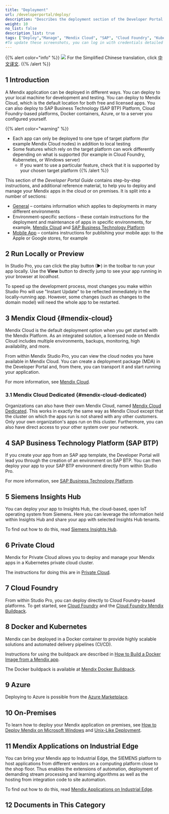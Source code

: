 ```yaml
---
title: "Deployment"
url: /developerportal/deploy/
description: "Describes the deployment section of the Developer Portal: how to deploy Mendix apps to different environments and how to manage those deployments."
weight: 10
no_list: false 
description_list: true
tags: ["Deploy","Manage", "Mendix Cloud", "SAP", "Cloud Foundry", "Kubernetes", "On-premises", "Environment", "Mendix Cloud Dedicated"]
#To update these screenshots, you can log in with credentials detailed in How to Update Screenshots Using Team Apps.
---
```


{{% alert color="info" %}}
<img src="/attachments/china.png" class="d-inline-block" /> For the Simplified Chinese translation, click [中文译文](https://cdn.mendix.tencent-cloud.com/documentation/developerportal/deploy.pdf).
{{% /alert %}}

## 1 Introduction

A Mendix application can be deployed in different ways. You can deploy to your local machine for development and testing. You can deploy to Mendix Cloud, which is the default location for both free and licensed apps. You can also deploy to SAP Business Technology (SAP BTP) Platform, Cloud Foundry-based platforms, Docker containers, Azure, or to a server you configured yourself.

{{% alert color="warning" %}}

* Each app can only be deployed to one type of target platform (for example Mendix Cloud nodes) in addition to local testing
* Some features which rely on the target platform can work differently depending on what is supported (for example in Cloud Foundry, Kubernetes, or Windows server)
    * If you want to use a particular feature, check that it is supported by your chosen target platform
    {{% /alert %}}

This section of the *Developer Portal Guide* contains step-by-step instructions, and additional reference material, to help you to deploy and manage your Mendix apps in the cloud or on premises. It is split into a number of sections:

* [General](/developerportal/deploy/general/) – contains information which applies to deployments in many different environments
* Environment-specific sections – these contain instructions for the deployment and maintenance of apps in specific environments, for example, [Mendix Cloud](/developerportal/deploy/mendix-cloud-deploy/) and [SAP Business Technology Platform](/developerportal/deploy/sap-cloud-platform/)
* [Mobile App](/developerportal/deploy/mobileapp/) – contains instructions for publishing your mobile app: to the Apple or Google stores, for example

## 2 Run Locally or Preview

In Studio Pro, you can click the play button (▶) in the toolbar to run your app locally. Use the **View** button to directly jump to see your app running in your browser at *localhost*.

To speed up the development process, most changes you make within Studio Pro will use "Instant Update" to be reflected immediately in the locally-running app. However, some changes (such as changes to the domain model) will need the whole app to be restarted.

## 3 Mendix Cloud {#mendix-cloud}

Mendix Cloud is the default deployment option when you get started with the Mendix Platform. As an integrated solution, a licensed node on Mendix Cloud includes multiple environments, backups, monitoring, high availability, and more.

From within Mendix Studio Pro, you can view the cloud nodes you have available in Mendix Cloud. You can create a deployment package (MDA) in the Developer Portal and, from there, you can transport it and start running your application. 

For more information, see [Mendix Cloud](/developerportal/deploy/mendix-cloud-deploy/).

### 3.1 Mendix Cloud Dedicated {#mendix-cloud-dedicated}

Organizations can also have their own Mendix Cloud, named [Mendix Cloud Dedicated](https://www.mendix.com/evaluation-guide/app-lifecycle/mendix-cloud-overview/#mendix-cloud-vpc). This works in exactly the same way as Mendix Cloud except that the cluster on which the apps run is not shared with any other customers. Only your own organization's apps run on this cluster. Furthermore, you can also have direct access to your other system over your network.

## 4 SAP Business Technology Platform (SAP BTP)

If you create your app from an SAP app template, the Developer Portal will lead you through the creation of an environment on SAP BTP. You can then deploy your app to your SAP BTP environment directly from within Studio Pro.

For more information, see [SAP Business Technology Platform](/developerportal/deploy/sap-cloud-platform/).

## 5 Siemens Insights Hub

You can deploy your app to Insights Hub, the cloud-based, open IoT operating system from Siemens. Here you can leverage the information held within Insights Hub and share your app with selected Insights Hub tenants.

To find out how to do this, read [Siemens Insights Hub](/developerportal/deploy/deploying-to-mindsphere/).

## 6 Private Cloud

Mendix for Private Cloud allows you to deploy and manage your Mendix apps in a Kubernetes private cloud cluster.

The instructions for doing this are in [Private Cloud](/developerportal/deploy/private-cloud/).

## 7 Cloud Foundry

From within Studio Pro, you can deploy directly to Cloud Foundry-based platforms. To get started, see [Cloud Foundry](/developerportal/deploy/cloud-foundry-deploy/) and the [Cloud Foundry Mendix Buildpack](https://github.com/mendix/cf-mendix-buildpack).

## 8 Docker and Kubernetes

Mendix can be deployed in a Docker container to provide highly scalable solutions and automated delivery pipelines (CI/CD).

Instructions for using the buildpack are described in [How to Build a Docker Image from a Mendix app](/developerportal/deploy/docker-deploy/). 

The Docker buildpack is available at [Mendix Docker Buildpack](https://github.com/mendix/docker-mendix-buildpack).

## 9 Azure

Deploying to Azure is possible from the [Azure Marketplace](https://azuremarketplace.microsoft.com/en-us/marketplace/apps/mendix.mendix-pro). 

## 10 On-Premises

To learn how to deploy your Mendix application on premises, see [How to Deploy Mendix on Microsoft Windows](/developerportal/deploy/deploy-mendix-on-microsoft-windows/) and [Unix-Like Deployment](/developerportal/deploy/unix-like/).

## 11 Mendix Applications on Industrial Edge

You can bring your Mendix app to Industrial Edge, the SIEMENS platform to host applications from different vendors on a computing platform close to the shop floor. Thus enables the extensions of automation, deployment of demanding stream processing and learning algorithms as well as the hosting from integration code to site automation.

To find out how to do this, read [Mendix Applications on Industrial Edge](/developerportal/deploy/mendix-app-on-industrial-edge/).

## 12 Documents in This Category
